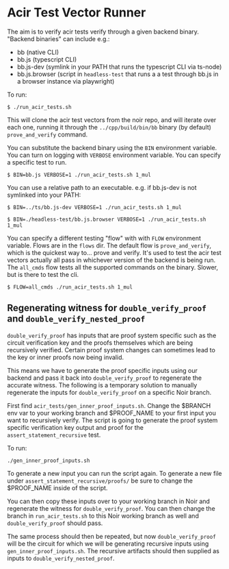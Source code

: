 # Acir Test Vector Runner

The aim is to verify acir tests verify through a given backend binary. "Backend binaries" can include e.g.:

- bb (native CLI)
- bb.js (typescript CLI)
- bb.js-dev (symlink in your PATH that runs the typescript CLI via ts-node)
- bb.js.browser (script in `headless-test` that runs a a test through bb.js in a browser instance via playwright)

To run:

```
$ ./run_acir_tests.sh
```

This will clone the acir test vectors from the noir repo, and will iterate over each one, running it through the
`../cpp/build/bin/bb` binary (by default) `prove_and_verify` command.

You can substitute the backend binary using the `BIN` environment variable.
You can turn on logging with `VERBOSE` environment variable.
You can specify a specific test to run.

```
$ BIN=bb.js VERBOSE=1 ./run_acir_tests.sh 1_mul
```

You can use a relative path to an executable. e.g. if bb.js-dev is not symlinked into your PATH:

```
$ BIN=../ts/bb.js-dev VERBOSE=1 ./run_acir_tests.sh 1_mul
```

```
$ BIN=./headless-test/bb.js.browser VERBOSE=1 ./run_acir_tests.sh 1_mul
```

You can specify a different testing "flow" with with `FLOW` environment variable. Flows are in the `flows` dir.
The default flow is `prove_and_verify`, which is the quickest way to... prove and verify. It's used to test the acir
test vectors actually all pass in whichever version of the backend is being run.
The `all_cmds` flow tests all the supported commands on the binary. Slower, but is there to test the cli.

```
$ FLOW=all_cmds ./run_acir_tests.sh 1_mul
```

## Regenerating witness for `double_verify_proof` and `double_verify_nested_proof`

`double_verify_proof` has inputs that are proof system specific such as the circuit verification key and the proofs themselves which are being recursively verified. Certain proof system changes can sometimes lead to the key or inner proofs now being invalid.

This means we have to generate the proof specific inputs using our backend and pass it back into `double_verify_proof` to regenerate the accurate witness. The following is a temporary solution to manually regenerate the inputs for `double_verify_proof` on a specific Noir branch.

First find `acir_tests/gen_inner_proof_inputs.sh`. Change the $BRANCH env var to your working branch and $PROOF_NAME to your first input you want to recursively verify. The script is going to generate the proof system specific verification key output and proof for the `assert_statement_recursive` test. 

To run:
```
./gen_inner_proof_inputs.sh
```
To generate a new input you can run the script again. To generate a new file under `assert_statement_recursive/proofs/` be sure to change the $PROOF_NAME inside of the script.

You can then copy these inputs over to your working branch in Noir and regenerate the witness for `double_verify_proof`. You can then change the branch in `run_acir_tests.sh` to this Noir working branch as well and `double_verify_proof` should pass.

The same process should then be repeated, but now `double_verify_proof` will be the circuit for which we will be generating recursive inputs using `gen_inner_proof_inputs.sh`. The recursive artifacts should then supplied as inputs to `double_verify_nested_proof`. 